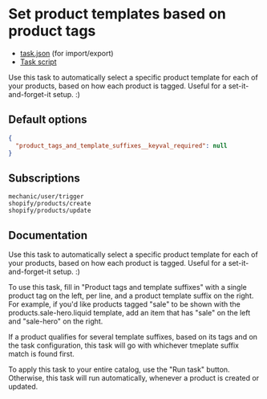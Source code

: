 # Set product templates based on product tags

* [task.json](../../tasks/set-product-templates-based-on-product-tags.json) (for import/export)
* [Task script](./script.liquid)

Use this task to automatically select a specific product template for each of your products, based on how each product is tagged. Useful for a set-it-and-forget-it setup. :)

## Default options

```json
{
  "product_tags_and_template_suffixes__keyval_required": null
}
```

## Subscriptions

```liquid
mechanic/user/trigger
shopify/products/create
shopify/products/update
```

## Documentation

Use this task to automatically select a specific product template for each of your products, based on how each product is tagged. Useful for a set-it-and-forget-it setup. :)

To use this task, fill in "Product tags and template suffixes" with a single product tag on the left, per line, and a product template suffix on the right. For example, if you'd like products tagged "sale" to be shown with the products.sale-hero.liquid template, add an item that has "sale" on the left and "sale-hero" on the right.

If a product qualifies for several template suffixes, based on its tags and on the task configuration, this task will go with whichever tmeplate suffix match is found first.

To apply this task to your entire catalog, use the "Run task" button. Otherwise, this task will run automatically, whenever a product is created or updated.
